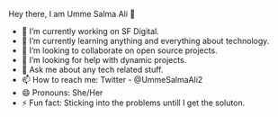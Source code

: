   Hey there, I am Umme Salma Ali 👋


- 🔭 I’m currently working on SF Digital.
- 🌱 I’m currently learning anything and everything about technology.
- 👯 I’m looking to collaborate on open source projects.
- 🤔 I’m looking for help with dynamic projects.
- 💬 Ask me about any tech related stuff.
- 📫 How to reach me: Twitter - @UmmeSalmaAli2
- 😄 Pronouns: She/Her
- ⚡ Fun fact: Sticking into the problems untill I get the soluton.

